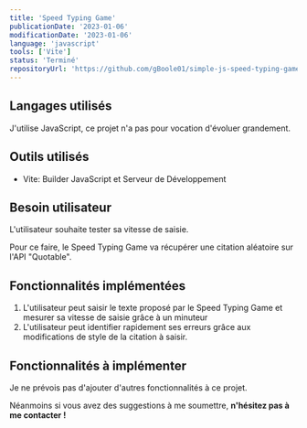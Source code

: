 ```yaml
---
title: 'Speed Typing Game'
publicationDate: '2023-01-06'
modificationDate: '2023-01-06'
language: 'javascript'
tools: ['Vite']
status: 'Terminé'
repositoryUrl: 'https://github.com/gBoole01/simple-js-speed-typing-game'
---
```


## Langages utilisés

J'utilise JavaScript, ce projet n'a pas pour vocation d'évoluer grandement.

## Outils utilisés

- Vite: Builder JavaScript et Serveur de Développement

## Besoin utilisateur

L'utilisateur souhaite tester sa vitesse de saisie.

Pour ce faire, le Speed Typing Game va récupérer une citation aléatoire sur l'API "Quotable".

## Fonctionnalités implémentées

1. L'utilisateur peut saisir le texte proposé par le Speed Typing Game et mesurer sa vitesse de saisie grâce à un minuteur
1. L'utilisateur peut identifier rapidement ses erreurs grâce aux modifications de style de la citation à saisir.

## Fonctionnalités à implémenter

Je ne prévois pas d'ajouter d'autres fonctionnalités à ce projet.

Néanmoins si vous avez des suggestions à me soumettre, **n'hésitez pas à me contacter !**
